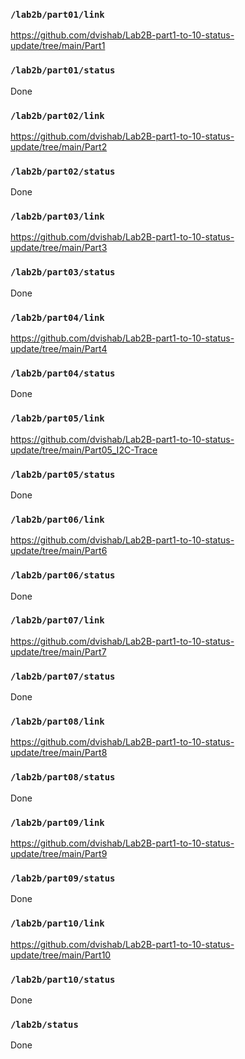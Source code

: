 ### `/lab2b/part01/link`
https://github.com/dvishab/Lab2B-part1-to-10-status-update/tree/main/Part1
### `/lab2b/part01/status`
Done
### `/lab2b/part02/link`
https://github.com/dvishab/Lab2B-part1-to-10-status-update/tree/main/Part2
### `/lab2b/part02/status`
Done
### `/lab2b/part03/link`
https://github.com/dvishab/Lab2B-part1-to-10-status-update/tree/main/Part3
### `/lab2b/part03/status`
Done
### `/lab2b/part04/link`
https://github.com/dvishab/Lab2B-part1-to-10-status-update/tree/main/Part4
### `/lab2b/part04/status`
Done
### `/lab2b/part05/link`
https://github.com/dvishab/Lab2B-part1-to-10-status-update/tree/main/Part05_I2C-Trace
### `/lab2b/part05/status`
Done
### `/lab2b/part06/link`
https://github.com/dvishab/Lab2B-part1-to-10-status-update/tree/main/Part6
### `/lab2b/part06/status`
Done
### `/lab2b/part07/link`
https://github.com/dvishab/Lab2B-part1-to-10-status-update/tree/main/Part7
### `/lab2b/part07/status`
Done
### `/lab2b/part08/link`
https://github.com/dvishab/Lab2B-part1-to-10-status-update/tree/main/Part8
### `/lab2b/part08/status`
Done
### `/lab2b/part09/link`
https://github.com/dvishab/Lab2B-part1-to-10-status-update/tree/main/Part9
### `/lab2b/part09/status`
Done
### `/lab2b/part10/link`
https://github.com/dvishab/Lab2B-part1-to-10-status-update/tree/main/Part10
### `/lab2b/part10/status`
Done
### `/lab2b/status`
Done
